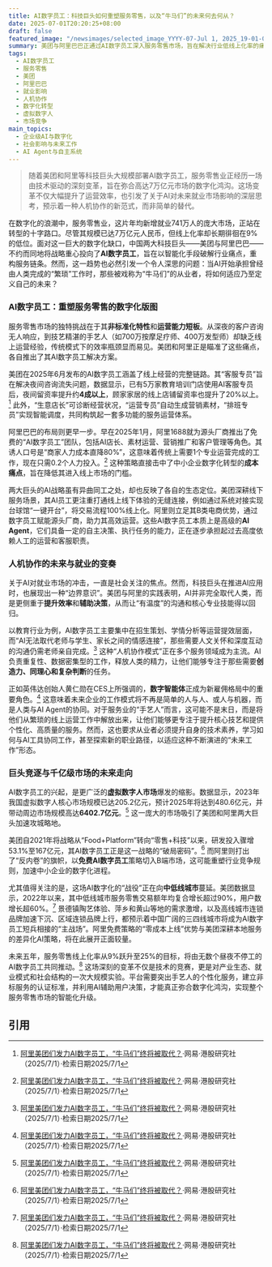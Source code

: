 ```yaml
---
title: AI数字员工：科技巨头如何重塑服务零售，以及“牛马们”的未来何去何从？
date: 2025-07-01T20:20:25+08:00
draft: false
featured_image: "/newsimages/selected_image_YYYY-07-Jul 1, 2025_19-01-07-889.jpg"
summary: 美团与阿里巴巴正通过AI数字员工深入服务零售市场，旨在解决行业低线上化率的痛点，并通过智能客服、运营和管理大幅提升效率。这一趋势不仅预示着巨大的市场增长潜力，更引发了关于AI如何重塑就业结构、促成“人机协作”新范式，而非简单取代人类劳动力的深层讨论，尤其是在中低线城市的数字化浪潮中。
tags: 
  - AI数字员工
  - 服务零售
  - 美团
  - 阿里巴巴
  - 就业影响
  - 人机协作
  - 数字化转型
  - 虚拟数字人
  - 市场竞争
main_topics: 
  - 企业级AI与数字化
  - 社会影响与未来工作
  - AI Agent与自主系统
---
```


> 随着美团和阿里等科技巨头大规模部署AI数字员工，服务零售业正经历一场由技术驱动的深刻变革，旨在弥合高达7万亿元市场的数字化鸿沟。这场变革不仅大幅提升了运营效率，也引发了关于AI对未来就业市场影响的深层思考，预示着一种人机协作的新范式，而非简单的替代。

在数字化的浪潮中，服务零售业，这片年均新增就业741万人的庞大市场，正站在转型的十字路口。尽管其规模已达7万亿元人民币，但线上化率却长期徘徊在9%的低位。面对这一巨大的数字化缺口，中国两大科技巨头——美团与阿里巴巴——不约而同地将战略重心投向了**AI数字员工**，旨在以智能化手段破解行业痛点，重构服务链条。然而，这一趋势也必然引发一个令人深思的问题：当AI开始承担曾经由人类完成的“繁琐”工作时，那些被戏称为“牛马们”的从业者，将如何适应乃至定义自己的未来？

### AI数字员工：重塑服务零售的数字化版图

服务零售市场的独特挑战在于其**非标准化特性**和**运营能力短板**。从深夜的客户咨询无人响应，到技艺精湛的手艺人（如700万按摩足疗师、400万发型师）却缺乏线上运营经验，传统模式下的效率瓶颈显而易见。美团和阿里正是瞄准了这些痛点，各自推出了其AI数字员工解决方案。

美团在2025年6月发布的AI数字员工涵盖了线上经营的完整链路。其“客服专员”旨在解决夜间咨询流失问题，数据显示，已有5万家教育培训门店使用AI客服专员后，夜间留资率提升约**4成以上**，顾家家居的线上店铺留资率也提升了20%以上。[^1] 此外，“生意店长”可诊断经营状况，“运营专员”自动生成营销素材，“排班专员”实现智能调度，共同构筑起一套多功能的服务运营体系。

阿里巴巴的布局则更早一步。早在2025年1月，阿里1688就为源头厂商推出了免费的“AI数字员工”团队，包括AI店长、素材运营、营销推广和客户管理等角色。其诱人口号是“商家人力成本直降80%”，这意味着传统上需要1个专业运营完成的工作，现在只需0.2个人力投入。[^1] 这种策略直接击中了中小企业数字化转型的**成本痛点**，旨在降低其进入线上市场的门槛。

两大巨头的AI战略虽有异曲同工之处，却也反映了各自的生态定位。美团深耕线下服务场景，其AI员工更注重打通线上线下体验的无缝连接，例如通过系统对接实现台球馆“一键开台”，将交易流程100%线上化。阿里则立足其B类电商优势，通过数字员工赋能源头厂商，助力其高效运营。这些AI数字员工本质上是高级的**AI Agent**，它们具备一定的自主决策、执行任务的能力，正在逐步承担起过去高度依赖人工的运营和客服职责。

### 人机协作的未来与就业的变奏

关于AI对就业市场的冲击，一直是社会关注的焦点。然而，科技巨头在推进AI应用时，也展现出一种“边界意识”。美团与阿里的实践表明，AI并非完全取代人类，而是更侧重于**提升效率**和**辅助决策**，从而让“有温度”的沟通和核心专业技能得以回归。

以教育行业为例，AI数字员工主要集中在招生策划、学情分析等运营提效层面，而“AI无法取代老师与学生、家长之间的情感连接”，那些需要人文关怀和深度互动的沟通仍需老师亲自完成。[^1] 这种“人机协作模式”正在多个服务领域成为主流。AI负责重复性、数据密集型的工作，释放人类的精力，让他们能够专注于那些需要**创造力、同理心和复杂判断**的任务。

正如英伟达创始人黄仁勋在CES上所强调的，**数字智能体**正成为新雇佣格局中的重要角色。[^1] 这意味着未来企业的工作模式将不再是简单的人与人、或人与机器，而是人类与AI Agent的协同。对于服务业的“手艺人”而言，这可能不是末日，而是将他们从繁琐的线上运营工作中解放出来，让他们能够更专注于提升核心技艺和提供个性化、高质量的服务。然而，这也要求从业者必须提升自身的技术素养，学习如何与AI工具协同工作，甚至探索新的职业路径，以适应这种不断演进的“未来工作”形态。

### 巨头竞逐与千亿级市场的未来走向

AI数字员工的兴起，是更广泛的**虚拟数字人市场**爆发的缩影。数据显示，2023年我国虚拟数字人核心市场规模已达205.2亿元，预计2025年将达到480.6亿元，并带动周边市场规模高达**6402.7亿元**。[^1] 这一庞大的市场吸引了美团和阿里两大巨头加速攻城略地。

美团自2021年将战略从“Food+Platform”转向“零售+科技”以来，研发投入骤增53.1%至167亿元，其AI数字员工正是这一战略的“破局密码”。[^1] 而阿里则打出了“反内卷”的旗帜，以**免费AI数字员工**策略切入B端市场，这可能重塑行业竞争规则，加速中小企业的数字化进程。

尤其值得关注的是，这场AI数字化的“战役”正在向**中低线城市**蔓延。美团数据显示，2022年以来，其中低线城市服务零售交易额年均复合增长超过90%，用户数增长超60%。[^1] 景德镇陶艺体验、萍乡和黄山等地的需求激增，以及高线城市连锁品牌加速下沉、区域连锁品牌上行，都预示着中国广阔的三四线城市将成为AI数字员工短兵相接的“主战场”。阿里免费策略的“零成本上线”优势与美团深耕本地服务的差异化AI策略，将在此展开正面较量。

未来五年，服务零售线上化率从9%跃升至25%的目标，将由无数个昼夜不停工的AI数字员工共同推动。[^1] 这场深刻的变革不仅是技术的竞赛，更是对产业生态、就业模式和社会结构的一次大规模实验。平台需要突出手艺人的个性化服务，建立非标服务的认证标准，并利用AI辅助用户决策，才能真正弥合数字化鸿沟，实现整个服务零售市场的智能化升级。

## 引用

[^1]: [阿里美团们发力AI数字员工，“牛马们”终将被取代？](https://www.163.com/dy/article/K3D8DK8B05317SYF.html)·网易·港股研究社（2025/7/1）·检索日期2025/7/1
[^2]: [阿里美团们发力AI数字员工，“牛马们”终将被取代？](https://biz.finance.sina.com.cn/usstock/usstock_news.php?symbol=BABA)·新浪财经·港股研究社（2025/7/1）·检索日期2025/7/1
[^3]: [阿里美团们发力AI数字员工，“牛马们”终将被取代？](https://k.sina.com.cn/article_7043693474_1a3d63ba202701bvww.html?from=tech)·新浪·港股研究社（2025/7/1）·检索日期2025/7/1
[^4]: [巨头混战Agent，押注背后是真未来还是新泡沫？](https://m.36kr.com/p/3360186716428416)·36氪·（2025/7/1）·检索日期2025/7/1
[^5]: [解构大模型投资迷雾：硅兔君与四位硅谷AI巨头核心专家的闭门会议 ...](https://www.36kr.com/p/3360233034794760)·36氪·（2025/7/1）·检索日期2025/7/1
